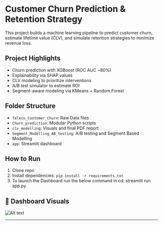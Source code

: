 # Customer Churn Prediction & Retention Strategy

This project builds a machine learning pipeline to predict customer churn, estimate lifetime value (CLV), and simulate retention strategies to minimize revenue loss.

## Project Highlights
- Churn prediction with XGBoost (ROC AUC ~80%)
-  Explainability via SHAP values
-  CLV modeling to prioritize interventions
-  A/B test simulator to estimate ROI
-  Segment-aware modeling via KMeans + Random Forest

## Folder Structure
- `Teleco_Customer_Churn`: Raw Data  files
- `Churn_prediction`: Modular Python scripts
- `clv_modelling`: Visuals and final PDF report
- `Segment_Modelling_AB_testing`: A/B testing and Segment Based Modelling
- `app`:  Streamlit dashboard

## How to Run
1. Clone repo
2. Install dependencies: `pip install -r requirements.txt`
3. To launch the Dashboard run the below command in cd:
   streamlit run app.py

## 📎 Dashboard Visuals
![Alt text](Dashboard_image.png)


---


